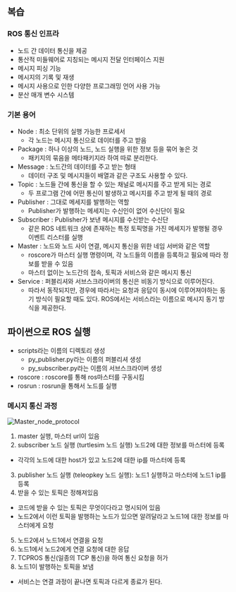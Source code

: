 ## 복습
### ROS 통신 인프라
- 노드 간 데이터 통신을 제공
- 통산적 미들웨어로 지칭되는 메시지 전달 인터페이스 지원
- 메시지 피싱 기능
- 메시지의 기록 및 재생
- 메시지 사용으로 인한 다양한 프로그래밍 언어 사용 가능
- 분산 매개 변수 시스템

### 기본 용어
- Node : 최소 단위의 실행 가능한 프로세서
  - 각 노드는 메시지 통신으로 데이터를 주고 받음
- Package : 하나 이상의 노드, 노드 실행을 위한 정보 등을 묶어 놓은 것
  - 패키지의 묶음을 메타패키지라 하여 따로 분리한다.
- Message : 노드간의 데이터를 주고 받는 형태
  - 데이터 구조 및 메시지들이 배열과 같은 구조도 사용할 수 있다.
- Topic : 노드들 간에 통신을 할 수 있는 채널로 메시지를 주고 받게 되는 경로 
  - 두 프로그램 간에 어떤 통신이 발생하고 메시지를 주고 받게 될 때의 경로
- Publisher : 그대로 메세지를 발행하는 역할
  - Publisher가 발행하는 메세지는 수신인이 없어 수신단이 필요
- Subscriber : Publisher가 보낸 메시지를 수신받는 수신단
  - 같은 ROS 네트워크 상에 존재하는 특정 토픽명을 가진 메세지가 발행될 경우 이벤트 리스터를 실행
- Master : 노드와 노드 사이 연결, 메시지 통신을 위한 네임 서버와 같은 역할
  - roscore가 마스터 실행 명령이며, 각 노드들의 이름을 등록하고 필요에 따라 정보를 받을 수 있음
  - 마스터 없이는 노드간의 접속, 토픽과 서비스와 같은 메시지 통신
- Service : 퍼블리셔와 서브스크라이버의 통신은 비동기 방식으로 이루어진다. 
  - 따라서 동작되지만, 경우에 따라서는 요청과 응답이 동시에 이루어져야하는 동기 방식이 필요할 때도 있다. ROS에서는 서비스라는 이름으로 메시지 동기 방식을 제공한다.

## 파이썬으로 ROS 실행
- scripts라는 이름의 디렉토리 생성
  - py_publisher.py라는 이름의 퍼블리셔 생성
  - py_subscriber.py라는 이름의 서브스크라이버 생성
- roscore : roscore를 통해 ros마스터를 구동시킴
- rosrun : rosrun을 통해서 노드를 실행

### 메시지 통신 과정
![Master_node_protocol](https://user-images.githubusercontent.com/129160008/236120782-7c405360-89eb-4bdd-80d6-a02117c6bfe5.png)
1. master 실행, 마스터 url이 있음
2. subscriber 노드 실행 (turtlesim 노드 실행) 노드2에 대한 정보를 마스터에 등록 
  - 각각의 노드에 대한 host가 있고 노드2에 대한 ip를 마스터에 등록
3. publisher 노드 실행 (teleopkey 노드 실행): 노드1 실행하고 마스터에 노드1 ip를 등록
4. 받을 수 있는 토픽은 정해져있음  
 - 코드에 받을 수 있는 토픽은 무엇이다라고 명시되어 있음 
 - 노드2에서 이런 토픽을 발행하는 노드가 있으면 알려달라고 노드1에 대한 정보를 마스터에게 요청
5. 노드2에서 노드1에서 연결을 요청
6. 노드1에서 노드2에게 연결 요청에 대한 응답
7. TCPROS 통신(일종의 TCP 통신)을 하여 통신 요청을 허가
8. 노드1이 발행하는 토픽을 보냄
- 서비스는 연결 과정이 끝나면 토픽과 다르게 종료가 된다.
